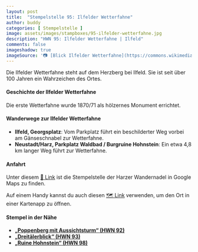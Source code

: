 ```yaml
---
layout: post
title:  "Stempelstelle 95: Ilfelder Wetterfahne"
author: buddy
categories: [ Stempelstelle ]
image: assets/images/stampboxes/95-ilfelder-wetterfahne.jpg
description: "HWN 95: Ilfelder Wetterfahne | Ilfeld"
comments: false
imageshadow: true
imageSource: '📷 [Blick Ilfelder Wetterfahne](https://commons.wikimedia.org/wiki/File:Blick_Ilfelder_Wetterfahne.JPG) von <a href="//commons.wikimedia.org/wiki/User:B.Thomas95" title="User:B.Thomas95">Thomas Binder</a> unter Lizenz [CC BY-SA 4.0](https://creativecommons.org/licenses/by-sa/4.0)'
---
```


Die Ilfelder Wetterfahne steht auf dem Herzberg bei Ilfeld. Sie ist seit über 100 Jahren ein Wahrzeichen des Ortes.

#### Geschichte der Ilfelder Wetterfahne

Die erste Wetterfahne wurde 1870/71 als hölzernes Monument errichtet.

#### Wanderwege zur Ilfelder Wetterfahne

- **Ilfeld, Georgsplatz**: Vom Parkplatz führt ein beschilderter Weg vorbei am Gänseschnabel zur Wetterfahne.
- **Neustadt/Harz, Parkplatz Waldbad / Burgruine Hohnstein**: Ein etwa 4,8 km langer Weg führt zur Wetterfahne.

#### Anfahrt

Unter diesem [📍 Link](https://www.google.com/maps/dir/?api=1&origin=&destination=51.58742%2C%2010.79158) ist die Stempelstelle der Harzer Wandernadel in Google Maps zu finden.

<div class="android-only">
  Auf einem Handy kannst du auch diesen 
  <a href="geo:51.58742,10.79158">🗺️ Link</a> 
  verwenden, um den Ort in einer Kartenapp zu öffnen.
  <p></p>
</div>

#### Stempel in der Nähe

- [**„Poppenberg mit Aussichtsturm“ (HWN 92)**](/stempelstelle-092-poppenberg-mit-aussichtsturm)
- [**„Dreitälerblick“ (HWN 93)**](/stempelstelle-093-dreitaelerblick)
- [**„Ruine Hohnstein“ (HWN 98)**](/stempelstelle-098-ruine-hohnstein)
